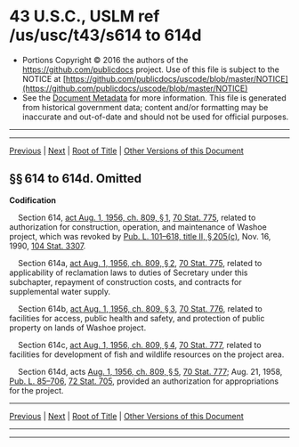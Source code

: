 ---
---

# 43 U.S.C., USLM ref /us/usc/t43/s614 to 614d

* Portions Copyright © 2016 the authors of the https://github.com/publicdocs project.
  Use of this file is subject to the NOTICE at [https://github.com/publicdocs/uscode/blob/master/NOTICE](https://github.com/publicdocs/uscode/blob/master/NOTICE)
* See the [Document Metadata](././../../../../..//README.md) for more information.
  This file is generated from historical government data; content and/or formatting may be inaccurate and out-of-date and should not be used for official purposes.

----------
----------

[Previous](./../../../../..//us/usc/t43/ch12/schXXII/m__us_usc_t43_ch12_schXXII.md) | [Next](./../../../../..//us/usc/t43/ch12/schXXIII/m__us_usc_t43_ch12_schXXIII.md) | [Root of Title](./../../../../../) | [Other Versions of this Document](https://publicdocs.github.io/go/links?ns=uslm&ref=%2Fus%2Fusc%2Ft43%2Fs614+to+614d)

## §§ 614 to 614d. Omitted

 __Codification__ 

    Section 614, [act Aug. 1, 1956, ch. 809, § 1][/us/act/1956-08-01/ch809/s1], [70 Stat. 775][/us/stat/70/775], related to authorization for construction, operation, and maintenance of Washoe project, which was revoked by [Pub. L. 101–618, title II, § 205(c)][/us/pl/101/618/s205/c], Nov. 16, 1990, [104 Stat. 3307][/us/stat/104/3307].

    Section 614a, [act Aug. 1, 1956, ch. 809, § 2][/us/act/1956-08-01/ch809/s2], [70 Stat. 775][/us/stat/70/775], related to applicability of reclamation laws to duties of Secretary under this subchapter, repayment of construction costs, and contracts for supplemental water supply.

    Section 614b, [act Aug. 1, 1956, ch. 809, § 3][/us/act/1956-08-01/ch809/s3], [70 Stat. 776][/us/stat/70/776], related to facilities for access, public health and safety, and protection of public property on lands of Washoe project.

    Section 614c, [act Aug. 1, 1956, ch. 809, § 4][/us/act/1956-08-01/ch809/s4], [70 Stat. 777][/us/stat/70/777], related to facilities for development of fish and wildlife resources on the project area.

    Section 614d, acts [Aug. 1, 1956, ch. 809, § 5][/us/act/1956-08-01/ch809/s5], [70 Stat. 777][/us/stat/70/777]; Aug. 21, 1958, [Pub. L. 85–706][/us/pl/85/706], [72 Stat. 705][/us/stat/72/705], provided an authorization for appropriations for the project.

----------

[Previous](./../../../../..//us/usc/t43/ch12/schXXII/m__us_usc_t43_ch12_schXXII.md) | [Next](./../../../../..//us/usc/t43/ch12/schXXIII/m__us_usc_t43_ch12_schXXIII.md) | [Root of Title](./../../../../../) | [Other Versions of this Document](https://publicdocs.github.io/go/links?ns=uslm&ref=%2Fus%2Fusc%2Ft43%2Fs614+to+614d)

----------
----------

[/us/act/1956-08-01/ch809/s1]: https://publicdocs.github.io/go/links?ns=uslm&ref=%2Fus%2Fact%2F1956-08-01%2Fch809%2Fs1
[/us/stat/70/775]: https://publicdocs.github.io/go/links?ns=uslm&ref=%2Fus%2Fstat%2F70%2F775
[/us/pl/101/618/s205/c]: https://publicdocs.github.io/go/links?ns=uslm&ref=%2Fus%2Fpl%2F101%2F618%2Fs205%2Fc
[/us/stat/104/3307]: https://publicdocs.github.io/go/links?ns=uslm&ref=%2Fus%2Fstat%2F104%2F3307
[/us/act/1956-08-01/ch809/s2]: https://publicdocs.github.io/go/links?ns=uslm&ref=%2Fus%2Fact%2F1956-08-01%2Fch809%2Fs2
[/us/stat/70/775]: https://publicdocs.github.io/go/links?ns=uslm&ref=%2Fus%2Fstat%2F70%2F775
[/us/act/1956-08-01/ch809/s3]: https://publicdocs.github.io/go/links?ns=uslm&ref=%2Fus%2Fact%2F1956-08-01%2Fch809%2Fs3
[/us/stat/70/776]: https://publicdocs.github.io/go/links?ns=uslm&ref=%2Fus%2Fstat%2F70%2F776
[/us/act/1956-08-01/ch809/s4]: https://publicdocs.github.io/go/links?ns=uslm&ref=%2Fus%2Fact%2F1956-08-01%2Fch809%2Fs4
[/us/stat/70/777]: https://publicdocs.github.io/go/links?ns=uslm&ref=%2Fus%2Fstat%2F70%2F777
[/us/act/1956-08-01/ch809/s5]: https://publicdocs.github.io/go/links?ns=uslm&ref=%2Fus%2Fact%2F1956-08-01%2Fch809%2Fs5
[/us/stat/70/777]: https://publicdocs.github.io/go/links?ns=uslm&ref=%2Fus%2Fstat%2F70%2F777
[/us/pl/85/706]: https://publicdocs.github.io/go/links?ns=uslm&ref=%2Fus%2Fpl%2F85%2F706
[/us/stat/72/705]: https://publicdocs.github.io/go/links?ns=uslm&ref=%2Fus%2Fstat%2F72%2F705


